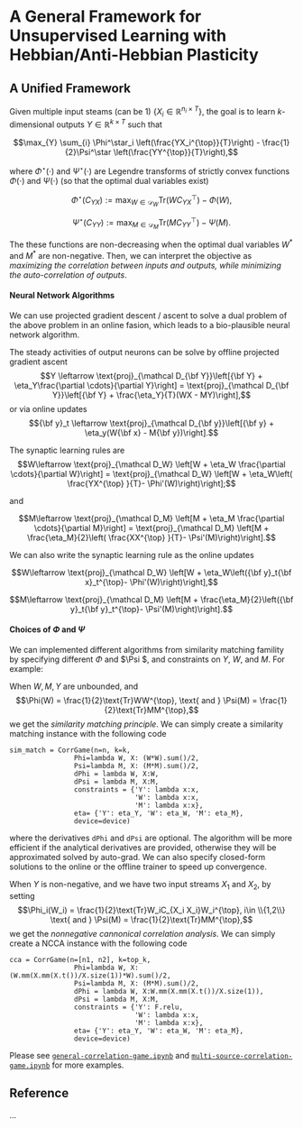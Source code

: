 # A General Framework for Unsupervised Learning with Hebbian/Anti-Hebbian Plasticity

## A Unified Framework

Given multiple input steams (can be 1) $\{X_i \in \mathbb R^{n_i \times T}\}$, the goal is to learn $k$-dimensional outputs $Y \in \mathbb R^{k\times T}$ such that

$$\max_{Y} \sum_{i} \Phi^\star_i \left(\frac{YX_i^{\top}}{T}\right) - \frac{1}{2}\Psi^\star \left(\frac{YY^{\top}}{T}\right),$$

where $\Phi^\star(\cdot)$ and $\Psi^\star(\cdot)$ are Legendre transforms of strictly convex functions $\Phi(\cdot)$ and $\Psi(\cdot)$ (so that the optimal dual variables exist)

$$\Phi^\star(C_{YX}):= \max_{W \in \mathcal D_{W}} \text{Tr}(WC_{YX}^{\top}) - \Phi(W),$$

$$\Psi^\star(C_{YY}):= \max_{M \in \mathcal D_{M}} \text{Tr}(MC_{YY}^{\top}) - \Psi(M).$$

The these functions are non-decreasing when the optimal dual variables $W^*$ and $M^*$ are non-negative. Then, we can interpret the objective as *maximizing the correlation between inputs and outputs, while minimizing the auto-correlation of outputs*.

#### Neural Network Algorithms

We can use projected gradient descent / ascent to solve a dual problem of the above problem in an online fasion, which leads to a bio-plausible neural network algorithm.

The steady activities of output neurons can be solve by offline projected gradient ascent
$$Y \leftarrow \text{proj}_{\mathcal D_{\bf Y}}\left[{\bf Y} + \eta_Y\frac{\partial \cdots}{\partial Y}\right] =  \text{proj}_{\mathcal D_{\bf Y}}\left[{\bf Y} + \frac{\eta_Y}{T}(WX - MY)\right],$$
or via online updates
$${\bf y}_t \leftarrow \text{proj}_{\mathcal D_{\bf y}}\left[{\bf y} + \eta_y(W{\bf x} - M{\bf y})\right].$$

The synaptic learning rules are
$$W\leftarrow \text{proj}_{\mathcal D_W} \left[W + \eta_W \frac{\partial \cdots}{\partial W}\right] = \text{proj}_{\mathcal D_W} \left[W + \eta_W\left( \frac{YX^{\top} }{T}- \Phi'(W)\right)\right];$$

and 

$$M\leftarrow \text{proj}_{\mathcal D_M} \left[M + \eta_M \frac{\partial \cdots}{\partial M}\right] = \text{proj}_{\mathcal D_M} \left[M + \frac{\eta_M}{2}\left( \frac{XX^{\top} }{T}- \Psi'(M)\right)\right].$$

We can also write the synaptic learning rule as the online updates

$$W\leftarrow \text{proj}_{\mathcal D_W} \left[W + \eta_W\left({\bf y}_t{\bf x}_t^{\top}- \Phi'(W)\right)\right],$$

$$M\leftarrow \text{proj}_{\mathcal D_M} \left[M + \frac{\eta_M}{2}\left({\bf y}_t{\bf y}_t^{\top}- \Psi'(M)\right)\right].$$

#### Choices of $\Phi$ and $\Psi$
We can implemented different algorithms from similarity matching famility by specifying different $\Phi$ and $\Psi $, and constraints on $Y$, $W$, and $M$.
For example:

When $W,M,Y$ are unbounded, and $$\Phi(W) = \frac{1}{2}\text{Tr}WW^{\top}, \text{  and  } \Psi(M) = \frac{1}{2}\text{Tr}MM^{\top},$$
we get the *similarity matching principle*. We can simply create a similarity matching instance with the following code
```
sim_match = CorrGame(n=n, k=k, 
                Phi=lambda W, X: (W*W).sum()/2,
                Psi=lambda M, X: (M*M).sum()/2,
                dPhi = lambda W, X:W,
                dPsi = lambda M, X:M,
                constraints = {'Y': lambda x:x,
                               'W': lambda x:x,
                               'M': lambda x:x},
                eta= {'Y': eta_Y, 'W': eta_W, 'M': eta_M},
                device=device)
 ```
where the derivatives `dPhi` and `dPsi` are optional. The algorithm will be more efficient if the analytical derivatives are provided, otherwise they will be approximated solved by auto-grad. We can also specify closed-form solutions to the online or the offline trainer to speed up convergence.

When $Y$ is non-negative, and we have two input streams $X_1$ and $X_2$, by setting $$\Phi_i(W_i) = \frac{1}{2}\text{Tr}W_iC_{X_i X_i}W_i^{\top}, i\in \\{1,2\\} \text{  and  } \Psi(M) = \frac{1}{2}\text{Tr}MM^{\top},$$
we get the *nonnegative cannonical correlation analysis*. We can simply create a NCCA instance with the following code
```
cca = CorrGame(n=[n1, n2], k=top_k, 
                Phi=lambda W, X: (W.mm(X.mm(X.t())/X.size(1))*W).sum()/2,
                Psi=lambda M, X: (M*M).sum()/2,
                dPhi = lambda W, X:W.mm(X.mm(X.t())/X.size(1)),
                dPsi = lambda M, X:M,
                constraints = {'Y': F.relu,
                               'W': lambda x:x,
                               'M': lambda x:x},
                eta= {'Y': eta_Y, 'W': eta_W, 'M': eta_M},
                device=device)
 ```


Please see [`general-correlation-game.ipynb`]() and [`multi-source-correlation-game.ipynb`]() for more examples.

## Reference
...
